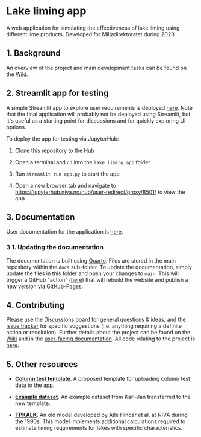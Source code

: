 # Lake liming app

A web application for simulating the effectiveness of lake liming using different lime products. Developed for Miljødirektoratet during 2023.

## 1. Background

An overview of the project and main development tasks can be found on the [Wiki](https://github.com/NIVANorge/lake_liming_app/wiki).

## 2. Streamlit app for testing

A simple Streamlit app to explore user requirements is deployed [here](https://nivanorge-lake-liming-app-app-9p2c97.streamlit.app/). Note that the final application will probably not be deployed using Streamlit, but it's useful as a starting point for discussions and for quickly exploring UI options.

To deploy the app for testing via JupyterHub:

 1. Clone this repository to the Hub

 2. Open a terminal and `cd` into the `lake_liming_app` folder

 3. Run `streamlit run app.py` to start the app

 4. Open a new browser tab and navigate to https://jupyterhub.niva.no/hub/user-redirect/proxy/8501/ to view the app

## 3. Documentation

User documentation for the application is [here](https://nivanorge.github.io/lake_liming_app/).

### 3.1. Updating the documentation

The documentation is built using [Quarto](https://quarto.org/). Files are stored in the main repository within the `docs` sub-folder. To update the documentation, simply update the files in this folder and push your changes to `main`. This will trigger a GitHub "action" ([here](https://github.com/NIVANorge/lake_liming_app/blob/main/.github/workflows/quarto-publish.yml)) that will rebuild the website and publish a new version via GitHub-Pages.

## 4. Contributing

Please use the [Discussions board](https://github.com/NIVANorge/lake_liming_app/discussions) for general questions & ideas, and the [Issue tracker](https://github.com/NIVANorge/lake_liming_app/issues) for specific suggestions (i.e. anything requiring a definite action or resolution). Further details about the project can be found on the [Wiki](https://github.com/NIVANorge/lake_liming_app/wiki) and in the [user-facing documentation](https://nivanorge.github.io/lake_liming_app/). All code relating to the project is [here](https://github.com/NIVANorge/lake_liming_app).


## 5. Other resources

 * **[Column test template](./data/liming_app_data_template_v1-0.xlsx)**. A proposed template for uploading column test data to the app.
 
 * **[Example dataset](./data/liming_app_test_data.xlsx)**. An example dataset from Karl-Jan transferred to the new template.
 
 * **[TPKALK](https://niva.brage.unit.no/niva-xmlui/handle/11250/208709)**. An old model developed by Atle Hindar et al. at NIVA during the 1990s. This model implements additional calculations required to estimate liming requirements for lakes with specific characteristics.
